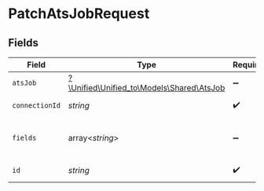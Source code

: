 # PatchAtsJobRequest


## Fields

| Field                                                                      | Type                                                                       | Required                                                                   | Description                                                                |
| -------------------------------------------------------------------------- | -------------------------------------------------------------------------- | -------------------------------------------------------------------------- | -------------------------------------------------------------------------- |
| `atsJob`                                                                   | [?\Unified\Unified_to\Models\Shared\AtsJob](../../models/shared/AtsJob.md) | :heavy_minus_sign:                                                         | An opened position/job                                                     |
| `connectionId`                                                             | *string*                                                                   | :heavy_check_mark:                                                         | ID of the connection                                                       |
| `fields`                                                                   | array<*string*>                                                            | :heavy_minus_sign:                                                         | Comma-delimited fields to return                                           |
| `id`                                                                       | *string*                                                                   | :heavy_check_mark:                                                         | ID of the Job                                                              |